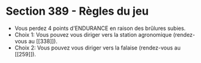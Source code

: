# Section 389 - Règles du jeu

- Vous perdez 4 points d'ENDURANCE en raison des brûlures subies.
- Choix 1: Vous pouvez vous diriger vers la station agronomique (rendez-vous au [[338]]).
- Choix 2: Vous pouvez vous diriger vers la falaise (rendez-vous au [[259]]).